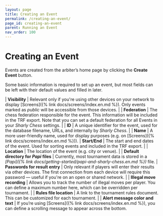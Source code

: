 ```yaml
---
layout: page
title: Creating an Event
permalink: /creating-an-event/
page_id: creating-an-event
parent: Running an Event
nav_order: 100
---
```


# Creating an Event

Events are created from the arbiter’s home page by clicking the **Create Event** button.

Some basic information is required to set up an event, but most fields can be left with their default values and filled in later.

| **Visibility** | Relevant only if you're using other devices on your network to display [Screens]({% link docs/screens/index.en.md %}). Only events marked as *public* will be accessible from those devices. |
| **Federation** | The chess federation responsible for the event. This information will be included in the TRF export.  Note that you can set a default federation for all Events in your _Sharly Chess_ settings. |
| **ID** | A unique identifier for the event, used for the database filename, URLs, and internally by _Sharly Chess_. |
| **Name** | A more user-friendly name, used for display purposes (e.g. on [Screens]({% link docs/screens/index.en.md %})).
| **Start/End** | The start and end dates of the event. Used for sorting events and included in the TRF export. |
| **Location** | The location of the event (e.g. city or venue). |
| **Default directory for _Papi_ files** | Currently, most tournament data is stored in a _[Papi]({% link docs/getting-started/papi-and-sharly-chess.en.md %})_ file.
| **Passwords for result entry** | Only relevant if players will enter their results via other devices. The first connection from each device will require this password — useful if you're on an open or shared network. |
| **Illegal move recording** | Allows you to track the number of illegal moves per player. You can define a maximum number here, which can be overridden per tournament. |
| **Rules file location** | A link to the tournament rules document. This can be customized for each tournament. |
| **Alert message color and text** | If you’re using [Screens]({% link docs/screens/index.en.md %}), you can define a scrolling message to appear across the bottom.
